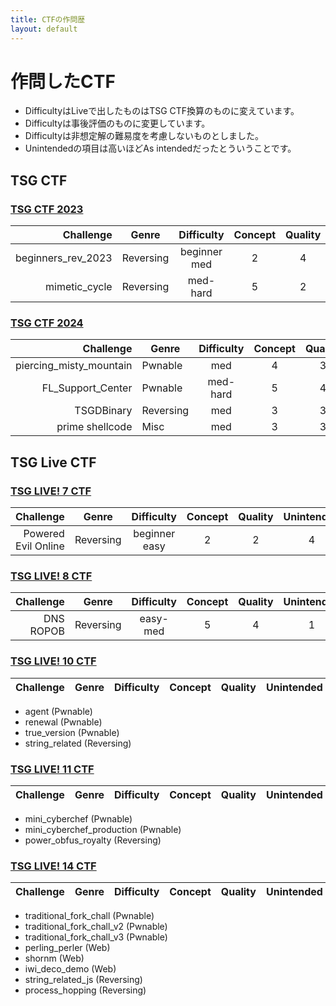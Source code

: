 ```yaml
---
title: CTFの作問歴
layout: default
---
```


<!-- Google Analytics -->
<script async src="https://www.googletagmanager.com/gtag/js?id=G-JFPTPL2QDM"></script>
<script>
  window.dataLayer = window.dataLayer || [];
  function gtag(){dataLayer.push(arguments);}
  gtag('js', new Date());

  gtag('config', 'G-JFPTPL2QDM');
</script>

<script>
document.addEventListener('DOMContentLoaded', () => {
  const tables = document.querySelectorAll('table');
  if (!tables.length) return;

  tables.forEach(table => {
    const headers = Array.from(table.querySelectorAll('tr:first-child th, thead th'));
    const targetCols = headers
      .map((th, i) => /^(concept|quality|unintended)$/i.test(th.textContent.trim()) ? i : -1)
      .filter(i => i >= 0);

    const rows = Array.from(table.querySelectorAll('tbody tr')).length
      ? Array.from(table.querySelectorAll('tbody tr'))
      : Array.from(table.querySelectorAll('tr')).slice(1);

    rows.forEach(tr => {
      targetCols.forEach(idx => {
        const td = tr.cells[idx];
        if (!td) return;
        const n = parseInt(td.textContent.trim(), 10);
        if (Number.isFinite(n)) {
          const clamped = Math.max(0, Math.min(5, n));
          td.textContent = '★'.repeat(clamped) + '☆'.repeat(5 - clamped);
          td.style.whiteSpace = 'nowrap';
        }
      });
    });
  });
});
</script>

# 作問したCTF

- DifficultyはLiveで出したものはTSG CTF換算のものに変えています。
- Difficultyは事後評価のものに変更しています。
- Difficultyは非想定解の難易度を考慮しないものとしました。
- Unintendedの項目は高いほどAs intendedだったとういうことです。

## TSG CTF

### [TSG CTF 2023](https://github.com/tsg-ut/tsgctf2023)

|Challenge|Genre|Difficulty|Concept|Quality|Unintended|
|--------:|-----|:--------:|:-----:|:-----:|:--------:|
|beginners_rev_2023|Reversing|beginner med|2|4|5|
|mimetic_cycle|Reversing|med-hard|5|2|5|

### [TSG CTF 2024](https://github.com/tsg-ut/tsgctf2024)

|Challenge|Genre|Difficulty|Concept|Quality|Unintended|
|--------:|-----|:--------:|:-----:|:-----:|:--------:|
|piercing_misty_mountain|Pwnable|med|4|3|1|
|FL_Support_Center|Pwnable|med-hard|5|4|2|
|TSGDBinary|Reversing|med|3|3|4|
|prime shellcode|Misc|med|3|3|4|

## TSG Live CTF

### [TSG LIVE! 7 CTF](https://github.com/tsg-ut/tsg-live-ctf-7)

|Challenge|Genre|Difficulty|Concept|Quality|Unintended|
|--------:|-----|:--------:|:-----:|:-----:|:--------:|
|Powered Evil Online|Reversing|beginner easy|2|2|4|

### [TSG LIVE! 8 CTF](https://github.com/tsg-ut/tsg-live-ctf-8)

|Challenge|Genre|Difficulty|Concept|Quality|Unintended|
|--------:|-----|:--------:|:-----:|:-----:|:--------:|
|DNS ROPOB|Reversing|easy-med|5|4|1|

### [TSG LIVE! 10 CTF](https://github.com/tsg-ut/tsg-live-ctf-10)

|Challenge|Genre|Difficulty|Concept|Quality|Unintended|
|--------:|-----|:--------:|:-----:|:-----:|:--------:|

- agent (Pwnable)
- renewal (Pwnable)
- true_version (Pwnable)
- string_related (Reversing)

### [TSG LIVE! 11 CTF](https://github.com/tsg-ut/tsg-live-ctf-11)

|Challenge|Genre|Difficulty|Concept|Quality|Unintended|
|--------:|-----|:--------:|:-----:|:-----:|:--------:|

- mini_cyberchef (Pwnable)
- mini_cyberchef_production (Pwnable)
- power_obfus_royalty (Reversing)

### [TSG LIVE! 14 CTF](https://github.com/tsg-ut/tsg-live-ctf-14)

|Challenge|Genre|Difficulty|Concept|Quality|Unintended|
|--------:|-----|:--------:|:-----:|:-----:|:--------:|

- traditional_fork_chall (Pwnable)
- traditional_fork_chall_v2 (Pwnable)
- traditional_fork_chall_v3 (Pwnable)
- perling_perler (Web)
- shornm (Web)
- iwi_deco_demo (Web)
- string_related_js (Reversing)
- process_hopping (Reversing)
